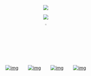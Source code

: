 <p align="center" width="100%"> <img src="https://komarev.com/ghpvc/?username=callthedoctor&label=✦&color=140f06">



<p align="center" width="100%">
    <img src="https://i.postimg.cc/76wP1Chq/Untitled1002-20250610184046.png">
    
</p>

<p align="center" width="100%"><img width="3%" src="https://files.catbox.moe/m5a488.gif">

<div id="header" align="center">


[![img](https://files.catbox.moe/rndrye.png)](https://rentry.co/williamfranklingraham)⠀⠀⠀[![img](https://files.catbox.moe/0vdxsp.png)‎](https://spacedogs.atabook.org/)⠀⠀⠀[![img](https://files.catbox.moe/2spuyl.png)](https://pronouns.cc/@hanniballecter)⠀⠀⠀[![img](https://files.catbox.moe/gy1kyg.png)](https://lokilaufeys0n.straw.page/)
